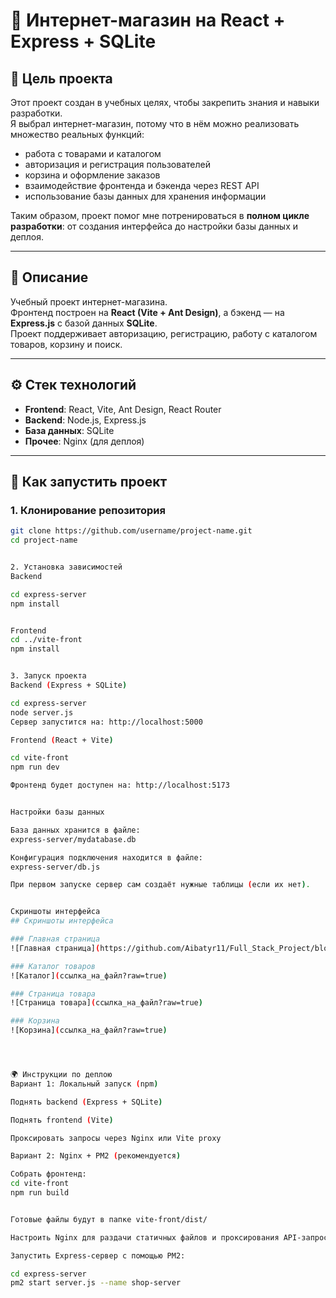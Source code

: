 # 🛒 Интернет-магазин на React + Express + SQLite

## 🎯 Цель проекта
Этот проект создан в учебных целях, чтобы закрепить знания и навыки разработки.  
Я выбрал интернет-магазин, потому что в нём можно реализовать множество реальных функций:  
- работа с товарами и каталогом  
- авторизация и регистрация пользователей  
- корзина и оформление заказов  
- взаимодействие фронтенда и бэкенда через REST API  
- использование базы данных для хранения информации  

Таким образом, проект помог мне потренироваться в **полном цикле разработки**: от создания интерфейса до настройки базы данных и деплоя.

---

## 📌 Описание
Учебный проект интернет-магазина.  
Фронтенд построен на **React (Vite + Ant Design)**, а бэкенд — на **Express.js** с базой данных **SQLite**.  
Проект поддерживает авторизацию, регистрацию, работу с каталогом товаров, корзину и поиск.  

---

## ⚙️ Стек технологий
- **Frontend**: React, Vite, Ant Design, React Router  
- **Backend**: Node.js, Express.js  
- **База данных**: SQLite  
- **Прочее**: Nginx (для деплоя)  

---

## 🚀 Как запустить проект

### 1. Клонирование репозитория
```bash
git clone https://github.com/username/project-name.git
cd project-name


2. Установка зависимостей
Backend

cd express-server
npm install


Frontend
cd ../vite-front
npm install


3. Запуск проекта
Backend (Express + SQLite)

cd express-server
node server.js
Сервер запустится на: http://localhost:5000

Frontend (React + Vite)

cd vite-front
npm run dev

Фронтенд будет доступен на: http://localhost:5173


Настройки базы данных

База данных хранится в файле:
express-server/mydatabase.db

Конфигурация подключения находится в файле:
express-server/db.js

При первом запуске сервер сам создаёт нужные таблицы (если их нет).


Скриншоты интерфейса
## Скриншоты интерфейса

### Главная страница
![Главная страница](https://github.com/Aibatyr11/Full_Stack_Project/blob/cc3cc6f90686a0270eb40be9e1e0489d417956f4/screenshots/%D0%A1%D0%BD%D0%B8%D0%BC%D0%BE%D0%BA%20%D1%8D%D0%BA%D1%80%D0%B0%D0%BD%D0%B0%202025-08-27%20204549.png?raw=true)

### Каталог товаров
![Каталог](ссылка_на_файл?raw=true)

### Страница товара
![Страница товара](ссылка_на_файл?raw=true)

### Корзина
![Корзина](ссылка_на_файл?raw=true)




🌍 Инструкции по деплою
Вариант 1: Локальный запуск (npm)

Поднять backend (Express + SQLite)

Поднять frontend (Vite)

Проксировать запросы через Nginx или Vite proxy

Вариант 2: Nginx + PM2 (рекомендуется)

Собрать фронтенд:
cd vite-front
npm run build


Готовые файлы будут в папке vite-front/dist/

Настроить Nginx для раздачи статичных файлов и проксирования API-запросов на Express.

Запустить Express-сервер с помощью PM2:

cd express-server
pm2 start server.js --name shop-server
